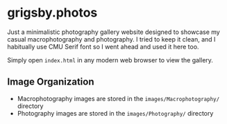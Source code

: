 # grigsby.photos

Just a minimalistic photography gallery website designed to showcase my casual macrophotography and photography. I tried to keep it clean, and I habitually use CMU Serif font so I went ahead and used it here too.

Simply open `index.html` in any modern web browser to view the gallery.

## Image Organization

- Macrophotography images are stored in the `images/Macrophotography/` directory
- Photography images are stored in the `images/Photography/` directory
